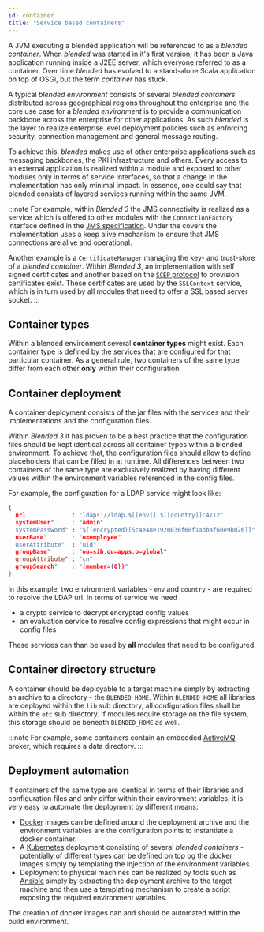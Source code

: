 ```yaml
---
id: container
title: "Service based containers"
---
```


A JVM executing a blended application will be referenced to as a _blended container_. When _blended_ was started in it's first version, it has been a Java application running inside a J2EE server, which everyone referred to as a container. Over time _blended_ has evolved to a stand-alone Scala application on top of OSGi, but the term _container_ has stuck.

A typical _blended environment_ consists of several _blended containers_ distributed across geographical regions throughout the enterprise and the core use case for a _blended environment_ is to provide a communication backbone across the enterprise for other applications. As such _blended_ is the layer to realize enterprise level deployment policies such as enforcing security, connection management and general message routing.

To achieve this, _blended_ makes use of other enterprise applications such as messaging backbones, the PKI infrastructure and others. Every access to an external application is realized within a module and exposed to other modules only in terms of service interfaces, so that a change in the implementation has only minimal impact. In essence, one could say that blended consists of layered services running within the same JVM.

:::note
For example, within _Blended 3_ the JMS connectivity is realized as a service which is offered to other modules with the `ConnectionFactory` interface defined in the [JMS specification](https://download.oracle.com/otndocs/jcp/7195-jms-1.1-fr-spec-oth-JSpec/). Under the covers the implementation uses a keep alive mechanism to ensure that JMS connections are alive and operational.

Another example is a `CertificateManager` managing the key- and trust-store of a _blended container_. Within _Blended 3_, an implementation with self signed certificates and another based on the [`SCEP` protocol](https://en.wikipedia.org/wiki/Simple_Certificate_Enrollment_Protocol) to provision certificates exist. These certificates are used by the `SSLContext` service, which is in turn used by all modules that need to offer a SSL based server socket.
:::

## Container types

Within a blended environment several __container types__ might exist. Each container type is defined by the services that are configured for that particular container. As a general rule, two containers of the same type differ from each other __only__ within their configuration.

## Container deployment

A container deployment consists of the jar files with the services and their implementations and the configuration files.

Within _Blended 3_ it has proven to be a best practice that the configuration files should be kept identical across all container types within a blended environment. To achieve that, the configuration files should allow to define placeholders that can be filled in at runtime. All differences between two containers of the same type are exclusively realized by having different values within the environment variables referenced in the config files.

For example, the configuration for a LDAP service might look like:

```json
{
  url             : "ldaps://ldap.$[[env]].$[[country]]:4712"
  systemUser"     : "admin"
  systemPassword" : "$[(encrypted)[5c4e48e1920836f68f1abbaf60e9b026]]"
  userBase"       : "o=employee"
  userAttribute"  : "uid"
  groupBase"      : "ou=sib,ou=apps,o=global"
  groupAttribute" : "cn"
  groupSearch"    : "(member={0})"
}
```

In this example, two environment variables - `env` and `country` - are required to resolve the LDAP url. In terms of service we need

* a crypto service to decrypt encrypted config values
* an evaluation service to resolve config expressions that might occur in config files

These services can than be used by __all__ modules that need to be configured.

## Container directory structure

A container should be deployable to a target machine simply by extracting an archive to a directory - the `BLENDED_HOME`. Within `BLENDED_HOME` all libraries are deployed within the `lib` sub directory, all configuration files shall be within the `etc` sub directory. If modules require storage on the file system, this storage should be beneath `BLENDED_HOME` as well.

:::note
For example, some containers contain an embedded [ActiveMQ](https://activemq.apache.org) broker, which requires a data directory.
:::

## Deployment automation

If containers of the same type are identical in terms of their libraries and configuration files and only differ within their environment variables, it is very easy to automate the deployment by different means:

* [Docker](https://www.docker.com/) images can be defined around the deployment archive and the environment variables are the configuration points to instantiate a docker container.
* A [Kubernetes](https://kubernetes.io/) deployment consisting of several _blended containers_ - potentially of different types can be defined on top og the docker images simply by templating the injection of the environment variables.
* Deployment to physical machines can be realized by tools such as [Ansible](https://www.ansible.com/) simply by extracting the deployment archive to the target machine and then use a templating mechanism to create a script exposing the required environment variables.

The creation of docker images can and should be automated within the build environment.

